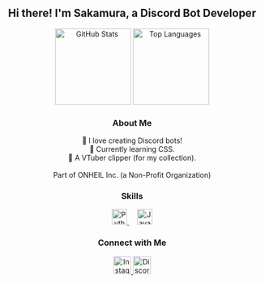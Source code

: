 <h2 align="center">Hi there! I'm Sakamura, a Discord Bot Developer</h2>

<div align="center">
  <img src="https://github-readme-stats.vercel.app/api?username=Sakamuraa&theme=blueberry&show_icons=true&hide_border=false&count_private=false" height="150" alt="GitHub Stats"  />
  <img src="https://github-readme-stats.vercel.app/api/top-langs/?username=Sakamuraa&theme=blueberry&show_icons=true&hide_border=false&layout=compact" height="150" alt="Top Languages"  />
</div>

<h3 align="center">About Me</h3>
<div align="center">
  🤖 I love creating Discord bots!<br>
  🌱 Currently learning CSS.<br>
  🎥 A VTuber clipper (for my collection).<br><br>
  Part of ONHEIL Inc. (a Non-Profit Organization)
</div>

<h3 align="center">Skills</h3>
<div align="center">
  <a href="https://www.python.org/">
    <img src="https://cdn.jsdelivr.net/gh/devicons/devicon/icons/python/python-original.svg" height="30" alt="Python"  />
  </a>
  <img width="12" />
  <a href="https://developer.mozilla.org/en-US/docs/Web/JavaScript">
    <img src="https://cdn.jsdelivr.net/gh/devicons/devicon/icons/javascript/javascript-original.svg" height="30" alt="JavaScript"  />
  </a>
</div>

<h3 align="center">Connect with Me</h3>
<div align="center">
  <a href="https://www.instagram.com/finrzky/">
    <img src="https://img.shields.io/static/v1?message=Instagram&logo=instagram&label=&color=E4405F&logoColor=white&labelColor=&style=for-the-badge" height="35" alt="Instagram" />
  </a>
  <a href="https://discord.gg/j8gw8Ur57W">
    <img src="https://img.shields.io/static/v1?message=Discord&logo=discord&label=&color=7289DA&logoColor=white&labelColor=&style=for-the-badge" height="35" alt="Discord" />
  </a>
</div>

<br clear="both">
